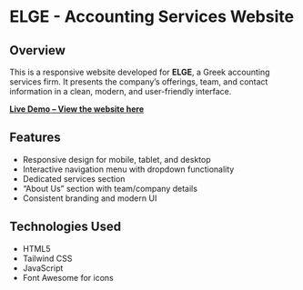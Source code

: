 # ELGE - Accounting Services Website

## Overview
This is a responsive website developed for **ELGE**, a Greek accounting services firm. It presents the company’s offerings, team, and contact information in a clean, modern, and user-friendly interface.

[**Live Demo – View the website here**](https://nightdragon2000.github.io/Elge)

## Features  
- Responsive design for mobile, tablet, and desktop  
- Interactive navigation menu with dropdown functionality  
- Dedicated services section  
- “About Us” section with team/company details  
- Consistent branding and modern UI  

## Technologies Used
- HTML5
- Tailwind CSS
- JavaScript 
- Font Awesome for icons



